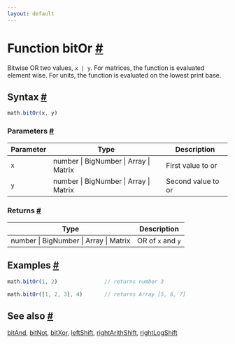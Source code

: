 ```yaml
---
layout: default
---
```


<!-- Note: This file is automatically generated from source code comments. Changes made in this file will be overridden. -->

<h1 id="function-bitor">Function bitOr <a href="#function-bitor" title="Permalink">#</a></h1>

Bitwise OR two values, `x | y`.
For matrices, the function is evaluated element wise.
For units, the function is evaluated on the lowest print base.


<h2 id="syntax">Syntax <a href="#syntax" title="Permalink">#</a></h2>

```js
math.bitOr(x, y)
```

<h3 id="parameters">Parameters <a href="#parameters" title="Permalink">#</a></h3>

Parameter | Type | Description
--------- | ---- | -----------
`x` | number &#124; BigNumber &#124; Array &#124; Matrix | First value to or
`y` | number &#124; BigNumber &#124; Array &#124; Matrix | Second value to or

<h3 id="returns">Returns <a href="#returns" title="Permalink">#</a></h3>

Type | Description
---- | -----------
number &#124; BigNumber &#124; Array &#124; Matrix | OR of `x` and `y`


<h2 id="examples">Examples <a href="#examples" title="Permalink">#</a></h2>

```js
math.bitOr(1, 2)               // returns number 3

math.bitOr([1, 2, 3], 4)       // returns Array [5, 6, 7]
```


<h2 id="see-also">See also <a href="#see-also" title="Permalink">#</a></h2>

[bitAnd](bitAnd.html),
[bitNot](bitNot.html),
[bitXor](bitXor.html),
[leftShift](leftShift.html),
[rightArithShift](rightArithShift.html),
[rightLogShift](rightLogShift.html)
